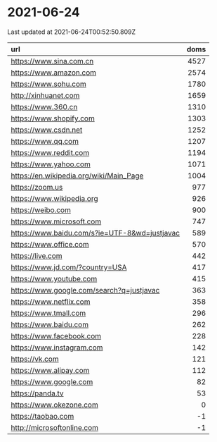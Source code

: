 # 2021-06-24

<!-- BEGIN -->
Last updated at 2021-06-24T00:52:50.809Z

url | doms
:- | -:
https://www.sina.com.cn | 4527
https://www.amazon.com | 2574
https://www.sohu.com | 1780
http://xinhuanet.com | 1659
https://www.360.cn | 1310
https://www.shopify.com | 1303
https://www.csdn.net | 1252
https://www.qq.com | 1207
https://www.reddit.com | 1194
https://www.yahoo.com | 1071
https://en.wikipedia.org/wiki/Main_Page | 1004
https://zoom.us | 977
https://www.wikipedia.org | 926
https://weibo.com | 900
https://www.microsoft.com | 747
https://www.baidu.com/s?ie=UTF-8&wd=justjavac | 589
https://www.office.com | 570
https://live.com | 442
https://www.jd.com/?country=USA | 417
https://www.youtube.com | 415
https://www.google.com/search?q=justjavac | 363
https://www.netflix.com | 358
https://www.tmall.com | 296
https://www.baidu.com | 262
https://www.facebook.com | 228
https://www.instagram.com | 142
https://vk.com | 121
https://www.alipay.com | 112
https://www.google.com | 82
https://panda.tv | 53
https://www.okezone.com | 0
https://taobao.com | -1
http://microsoftonline.com | -1
<!-- END -->
